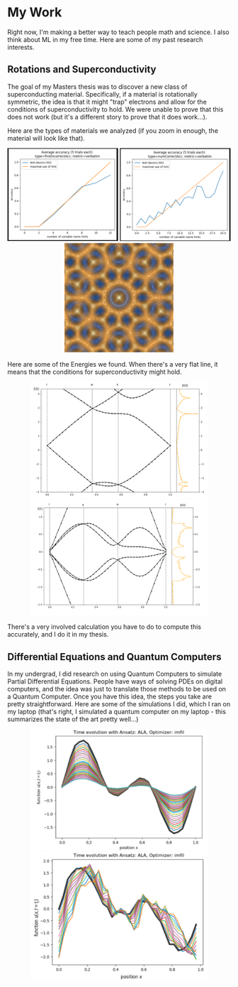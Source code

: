 # My Work


Right now, I'm making a better way to teach people math and science. I also think about ML in my free time. Here are some of my past research interests. 



## Rotations and Superconductivity


The goal of my Masters thesis was to discover a new class of superconducting material. Specifically, if a material is rotationally symmetric, the idea is that it might "trap" electrons and allow for the conditions of superconductivity to hold. We were unable to prove that this does not work (but it's a different story to prove that it does work...).

Here are the types of materials we analyzed (if you zoom in enough, the material will look like that). 

<p align="center">
<img src="/images/2.png" alt="4 fold mat" width="250"/>
<img src="/images/3.png" alt="6 fold mat" width="250"/>
<img src="/images/4.png" alt="10 fold mat" width="250"/>
</p>



Here are some of the Energies we found. When there's a very flat line, it means that the conditions for superconductivity might hold.

<p align="center">
<img src="/images/5.png" alt="4 fold band" width="400"/>
<img src="/images/6.png" alt="6 fold band" width="400"/>
<!-- <img src="/images/7.png" alt="10 fold band" width="500"/> -->
</p>

There's a very involved calculation you have to do to compute this accurately, and I do it in my thesis.

## Differential Equations and Quantum Computers


In my undergrad, I did research on using Quantum Computers to simulate Partial Differential Equations. 
People have ways of solving PDEs on digital computers, and the idea was just to translate those methods to be used on a Quantum Computer. Once you have this idea, the steps you take are pretty straightforward. Here are some of the simulations I did, which I ran on my laptop (that's right, I simulated a quantum computer on my laptop - this summarizes the state of the art pretty well...)


<p align="center">
<img src="/images/0.png" alt="4 fold band" width="400"/>
<img src="/images/1.png" alt="6 fold band" width="400"/>
</p>
